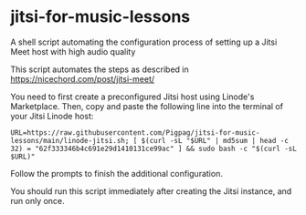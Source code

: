 # jitsi-for-music-lessons
A shell script automating the configuration process of setting up a Jitsi Meet host with high audio quality

This script automates the steps as described in https://nicechord.com/post/jitsi-meet/

You need to first create a preconfigured Jitsi host using Linode's Marketplace.  Then, copy and paste the following line into the terminal of your Jitsi Linode host:
```
URL=https://raw.githubusercontent.com/Pigpag/jitsi-for-music-lessons/main/linode-jitsi.sh; [ $(curl -sL "$URL" | md5sum | head -c 32) = "62f333346b4c691e29d1410131ce99ac" ] && sudo bash -c "$(curl -sL $URL)"
```

Follow the prompts to finish the additional configuration.

You should run this script immediately after creating the Jitsi instance, and run only once.
